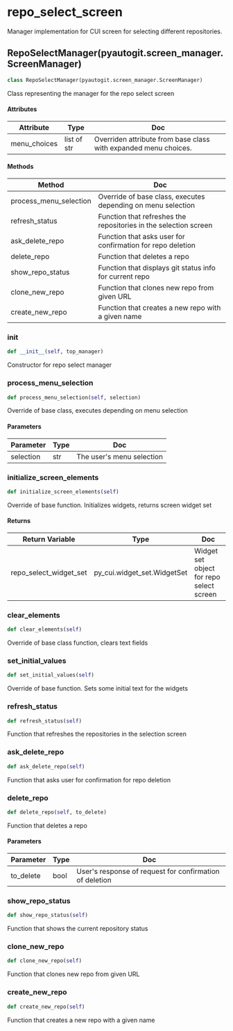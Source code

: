 # repo_select_screen

Manager implementation for CUI screen for selecting different repositories.






## RepoSelectManager(pyautogit.screen_manager.ScreenManager)

```python
class RepoSelectManager(pyautogit.screen_manager.ScreenManager)
```

Class representing the manager for the repo select screen




#### Attributes

 Attribute  | Type  | Doc
-----|----------|-----
 menu_choices  |  list of str | Overriden attribute from base class with expanded menu choices.

#### Methods

 Method  | Doc
-----|-----
 process_menu_selection | Override of base class, executes depending on menu selection
 refresh_status | Function that refreshes the repositories in the selection screen
 ask_delete_repo | Function that asks user for confirmation for repo deletion
 delete_repo | Function that deletes a repo
 show_repo_status | Function that displays git status info for current repo
 clone_new_repo | Function that clones new repo from given URL
 create_new_repo | Function that creates a new repo with a given name




### __init__

```python
def __init__(self, top_manager)
```

Constructor for repo select manager







### process_menu_selection

```python
def process_menu_selection(self, selection)
```

Override of base class, executes depending on menu selection





#### Parameters

 Parameter  | Type  | Doc
-----|----------|-----
 selection  |  str | The user's menu selection





### initialize_screen_elements

```python
def initialize_screen_elements(self)
```

Override of base function. Initializes widgets, returns screen widget set




#### Returns

 Return Variable  | Type  | Doc
-----|----------|-----
 repo_select_widget_set  |  py_cui.widget_set.WidgetSet | Widget set object for repo select screen





### clear_elements

```python
def clear_elements(self)
```

Override of base class function, clears text fields







### set_initial_values

```python
def set_initial_values(self)
```

Override of base function. Sets some initial text for the widgets







### refresh_status

```python
def refresh_status(self)
```

Function that refreshes the repositories in the selection screen







### ask_delete_repo

```python
def ask_delete_repo(self)
```

Function that asks user for confirmation for repo deletion







### delete_repo

```python
def delete_repo(self, to_delete)
```

Function that deletes a repo




#### Parameters

 Parameter  | Type  | Doc
-----|----------|-----
 to_delete  |  bool | User's response of request for confirmation of deletion





### show_repo_status

```python
def show_repo_status(self)
```

Function that shows the current repository status







### clone_new_repo

```python
def clone_new_repo(self)
```

Function that clones new repo from given URL







### create_new_repo

```python
def create_new_repo(self)
```

Function that creates a new repo with a given name










